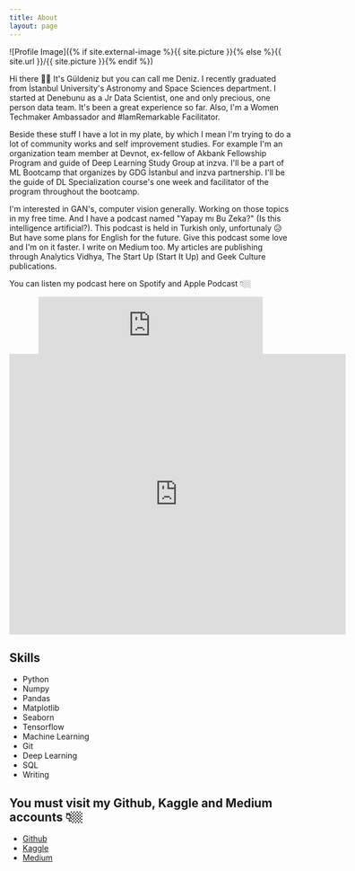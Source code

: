 ```yaml
---
title: About
layout: page
---
```

![Profile Image]({% if site.external-image %}{{ site.picture }}{% else %}{{ site.url }}/{{ site.picture }}{% endif %})

<p>Hi there 👋🏼
It's Güldeniz but you can call me Deniz. I recently graduated from İstanbul University's Astronomy and Space Sciences department. I started at Denebunu as a Jr Data Scientist, one and only precious, one person data team. It's been a great experience so far. Also, I'm a Women Techmaker Ambassador and #IamRemarkable Facilitator.
</p>

<p>
Beside these stuff I have a lot in my plate, by which I mean I'm trying to do a lot of community works and self improvement studies. For example I'm an organization team member at Devnot, ex-fellow of Akbank Fellowship Program and guide of Deep Learning Study Group at inzva. I'll be a part of ML Bootcamp that organizes by GDG İstanbul and inzva partnership. I'll be the guide of DL Specialization course's one week and facilitator of the program throughout the bootcamp.
</p>

<p>
I'm interested in GAN's, computer vision generally. Working on those topics in my free time. And I have a podcast named "Yapay mı Bu Zeka?" (Is this intelligence artificial?). This podcast is held in Turkish only, unfortunaly 😥 But have some plans for English for the future. Give this podcast some love and I'm on it faster. I write on Medium too. My articles are publishing through Analytics Vidhya, The Start Up (Start It Up) and Geek Culture publications.
</p>

<p>
You can listen my podcast here on Spotify and Apple Podcast 👇🏼
</p>
<center><iframe src="https://anchor.fm/g374ldeniz-bektau015f/embed" height="102px" width="400px" frameborder="0" scrolling="no"></iframe></center>

<center><iframe allow="autoplay *; encrypted-media *; clipboard-write" frameborder="0" height="500" style="width:600;overflow:hidden;background:transparent;" sandbox="allow-forms allow-popups allow-same-origin allow-scripts allow-storage-access-by-user-activation allow-top-navigation-by-user-activation" src="https://embed.podcasts.apple.com/us/podcast/yapay-m%C4%B1-bu-zeka/id1632590370"></iframe></center>


<h2>Skills</h2>

<ul class="skill-list">
	<li>Python</li>
	<li>Numpy</li>
	<li>Pandas</li>
	<li>Matplotlib</li>
	<li>Seaborn</li>
	<li>Tensorflow</li>
	<li>Machine Learning</li>
	<li>Git</li>
	<li>Deep Learning</li>
	<li>SQL</li>
	<li>Writing</li>
</ul>

<h2>You must visit my Github, Kaggle and Medium accounts 👇🏼</h2>

<ul>
	<li><a href="https://github.com/GuldenizBektas">Github</a></li>
	<li><a href="https://www.kaggle.com/denizbektas">Kaggle</a></li>
	<li><a href="https://medium.com/@gdenizbektass">Medium</a></li>
</ul>
